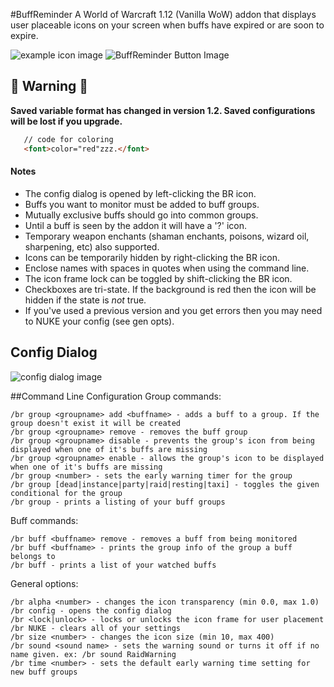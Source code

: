 
#BuffReminder
A World of Warcraft 1.12 (Vanilla WoW) addon that displays user placeable icons on your screen when buffs have expired or are soon to expire.

![example icon image](http://i.imgur.com/i6dGRIO.png)
![BuffReminder Button Image](http://i.imgur.com/gCf7Ygj.png)

## :japanese_goblin: Warning :japanese_goblin:
**Saved variable format has changed in version 1.2. Saved configurations will be lost if you upgrade.**
```html
   // code for coloring
   <font>color="red"zzz.</font>
```

#### Notes
- The config dialog is opened by left-clicking the BR icon.
- Buffs you want to monitor must be added to buff groups.
- Mutually exclusive buffs should go into common groups.
- Until a buff is seen by the addon it will have a '?' icon.
- Temporary weapon enchants (shaman enchants, poisons, wizard oil, sharpening, etc) also supported.
- Icons can be temporarily hidden by right-clicking the BR icon.
- Enclose names with spaces in quotes when using the command line.
- The icon frame lock can be toggled by shift-clicking the BR icon.
- Checkboxes are tri-state. If the background is red then the icon will be hidden if the state is _not_ true.
- If you've used a previous version and you get errors then you may need to NUKE your config (see gen opts).

## Config Dialog
![config dialog image](http://i.imgur.com/OYHD4wh.png)

##Command Line Configuration
Group commands:

	/br group <groupname> add <buffname> - adds a buff to a group. If the group doesn't exist it will be created
	/br group <groupname> remove - removes the buff group
	/br group <groupname> disable - prevents the group's icon from being displayed when one of it's buffs are missing
	/br group <groupname> enable - allows the group's icon to be displayed when one of it's buffs are missing
	/br group <number> - sets the early warning timer for the group
    /br group [dead|instance|party|raid|resting|taxi] - toggles the given conditional for the group
    /br group - prints a listing of your buff groups


Buff commands:

	/br buff <buffname> remove - removes a buff from being monitored
	/br buff <buffname> - prints the group info of the group a buff belongs to
	/br buff - prints a list of your watched buffs


General options:

	/br alpha <number> - changes the icon transparency (min 0.0, max 1.0)
	/br config - opens the config dialog
	/br <lock|unlock> - locks or unlocks the icon frame for user placement
	/br NUKE - clears all of your settings
    /br size <number> - changes the icon size (min 10, max 400)
	/br sound <sound name> - sets the warning sound or turns it off if no name given. ex: /br sound RaidWarning
	/br time <number> - sets the default early warning time setting for new buff groups
